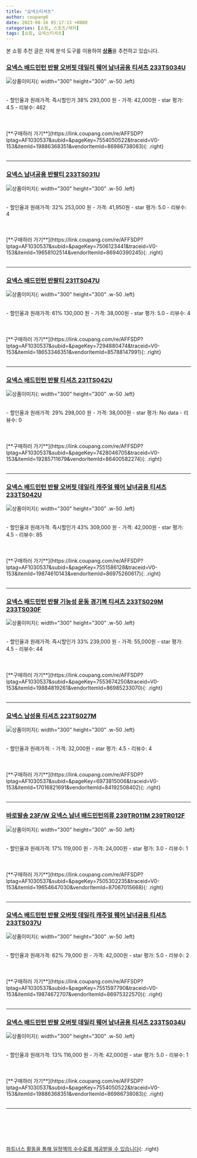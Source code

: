 ```yaml
---
title: "요넥스티셔츠"
author: coupang6
date: 2023-08-16 05:17:13 +0800
categories: [쇼핑, 스포츠/레저]
tags: [쇼핑, 요넥스티셔츠]
---
```


본 쇼핑 추천 글은 자체 분석 도구를 이용하여 [**상품**](https://link.coupang.com/a/bao1ui)을 추천하고 있습니다.

### [요넥스 배드민턴 반팔 오버핏 데일리 웨어 남녀공용 티셔츠 233TS034U](https://link.coupang.com/re/AFFSDP?lptag=AF1030537&subid=&pageKey=7554050522&traceid=V0-153&itemId=19886368351&vendorItemId=86986738083)

![상품이미지](https://thumbnail8.coupangcdn.com/thumbnails/remote/230x230ex/image/vendor_inventory/2465/a83519ce8f47edf08cb0531e42045f93207c70cabcd3f37a7940d8f44a53.jpg){: width="300" height="300" .w-50 .left}


<br>
- 할인율과 원래가격: 즉시할인가 38%  293,000   원
- 가격: 42,000원
- star 평가: 4.5
- 리뷰수: 462
<br>
<br>
<br>
<br>
[**구매하러 가기**](https://link.coupang.com/re/AFFSDP?lptag=AF1030537&subid=&pageKey=7554050522&traceid=V0-153&itemId=19886368351&vendorItemId=86986738083){: .right}
<br>
<br>

---

### [요넥스 남녀공용 반팔티 233TS031U](https://link.coupang.com/re/AFFSDP?lptag=AF1030537&subid=&pageKey=7506123441&traceid=V0-153&itemId=19658102514&vendorItemId=86940390245)

![상품이미지](https://thumbnail6.coupangcdn.com/thumbnails/remote/230x230ex/image/retail/images/2023/08/21/14/0/4cf33ba2-b25f-4e72-861c-601988ee2f80.png){: width="300" height="300" .w-50 .left}


<br>
- 할인율과 원래가격: 32%  253,000   원
- 가격: 41,950원
- star 평가: 5.0
- 리뷰수: 4
<br>
<br>
<br>
<br>
[**구매하러 가기**](https://link.coupang.com/re/AFFSDP?lptag=AF1030537&subid=&pageKey=7506123441&traceid=V0-153&itemId=19658102514&vendorItemId=86940390245){: .right}
<br>
<br>

---

### [요넥스 배드민턴 반팔티 231TS047U](https://link.coupang.com/re/AFFSDP?lptag=AF1030537&subid=&pageKey=7294880474&traceid=V0-153&itemId=18653346351&vendorItemId=85788147991)

![상품이미지](https://thumbnail10.coupangcdn.com/thumbnails/remote/230x230ex/image/retail/images/2023/04/26/12/3/9e03c44c-b403-4f6c-ae69-b4e190463e7b.jpg){: width="300" height="300" .w-50 .left}


<br>
- 할인율과 원래가격: 61%  130,000   원
- 가격: 38,000원
- star 평가: 5.0
- 리뷰수: 4
<br>
<br>
<br>
<br>
[**구매하러 가기**](https://link.coupang.com/re/AFFSDP?lptag=AF1030537&subid=&pageKey=7294880474&traceid=V0-153&itemId=18653346351&vendorItemId=85788147991){: .right}
<br>
<br>

---

### [요넥스 배드민턴 반팔 티셔츠 231TS042U](https://link.coupang.com/re/AFFSDP?lptag=AF1030537&subid=&pageKey=7428046705&traceid=V0-153&itemId=19285711679&vendorItemId=86400582274)

![상품이미지](https://thumbnail6.coupangcdn.com/thumbnails/remote/230x230ex/image/rs_quotation_api/ytf5f947/5ed6c4ac35be452fbc356fa600d01bf4.png){: width="300" height="300" .w-50 .left}


<br>
- 할인율과 원래가격: 29%  298,000   원
- 가격: 38,000원
- star 평가: No data
- 리뷰수: 0
<br>
<br>
<br>
<br>
[**구매하러 가기**](https://link.coupang.com/re/AFFSDP?lptag=AF1030537&subid=&pageKey=7428046705&traceid=V0-153&itemId=19285711679&vendorItemId=86400582274){: .right}
<br>
<br>

---

### [요넥스 배드민턴 반팔 오버핏 데일리 캐주얼 웨어 남녀공용 티셔츠 233TS042U](https://link.coupang.com/re/AFFSDP?lptag=AF1030537&subid=&pageKey=7551586128&traceid=V0-153&itemId=19874610143&vendorItemId=86975260617)

![상품이미지](https://thumbnail9.coupangcdn.com/thumbnails/remote/230x230ex/image/vendor_inventory/9441/5a154ce3901d19cff66c238115d209beade809789f7aea5e8aa55b066b9b.jpg){: width="300" height="300" .w-50 .left}


<br>
- 할인율과 원래가격: 즉시할인가 43%  309,000   원
- 가격: 42,000원
- star 평가: 4.5
- 리뷰수: 85
<br>
<br>
<br>
<br>
[**구매하러 가기**](https://link.coupang.com/re/AFFSDP?lptag=AF1030537&subid=&pageKey=7551586128&traceid=V0-153&itemId=19874610143&vendorItemId=86975260617){: .right}
<br>
<br>

---

### [요넥스 배드민턴 반팔 기능성 운동 경기복 티셔츠 233TS029M 233TS030F](https://link.coupang.com/re/AFFSDP?lptag=AF1030537&subid=&pageKey=7553674250&traceid=V0-153&itemId=19884819261&vendorItemId=86985233070)

![상품이미지](https://thumbnail10.coupangcdn.com/thumbnails/remote/230x230ex/image/vendor_inventory/59a0/ad64b6fe6fe9d9dace3fbabba7b598777ba02c3eead2323ecf7ab19f10af.jpg){: width="300" height="300" .w-50 .left}


<br>
- 할인율과 원래가격: 즉시할인가 33%  239,000   원
- 가격: 55,000원
- star 평가: 4.5
- 리뷰수: 44
<br>
<br>
<br>
<br>
[**구매하러 가기**](https://link.coupang.com/re/AFFSDP?lptag=AF1030537&subid=&pageKey=7553674250&traceid=V0-153&itemId=19884819261&vendorItemId=86985233070){: .right}
<br>
<br>

---

### [요넥스 남성용 티셔츠 223TS027M](https://link.coupang.com/re/AFFSDP?lptag=AF1030537&subid=&pageKey=6973815006&traceid=V0-153&itemId=17016821691&vendorItemId=84192508402)

![상품이미지](https://thumbnail10.coupangcdn.com/thumbnails/remote/230x230ex/image/retail/images/2022/12/06/14/4/e8a1ceb6-d068-4863-bbd5-d99bd4f62324.jpg){: width="300" height="300" .w-50 .left}


<br>
- 할인율과 원래가격: 
- 가격: 32,000원
- star 평가: 4.5
- 리뷰수: 4
<br>
<br>
<br>
<br>
[**구매하러 가기**](https://link.coupang.com/re/AFFSDP?lptag=AF1030537&subid=&pageKey=6973815006&traceid=V0-153&itemId=17016821691&vendorItemId=84192508402){: .right}
<br>
<br>

---

### [바로발송 23F/W 요넥스 남녀 배드민턴의류 239TR011M 239TR012F](https://link.coupang.com/re/AFFSDP?lptag=AF1030537&subid=&pageKey=7505302235&traceid=V0-153&itemId=19654647030&vendorItemId=87067015668)

![상품이미지](https://thumbnail6.coupangcdn.com/thumbnails/remote/230x230ex/image/vendor_inventory/4c51/b56e6466966adbb5c0f83deeffca01468e5cd5d62433ba12a2d4bbeb2ddf.png){: width="300" height="300" .w-50 .left}


<br>
- 할인율과 원래가격: 17%  119,000   원
- 가격: 24,000원
- star 평가: 3.0
- 리뷰수: 1
<br>
<br>
<br>
<br>
[**구매하러 가기**](https://link.coupang.com/re/AFFSDP?lptag=AF1030537&subid=&pageKey=7505302235&traceid=V0-153&itemId=19654647030&vendorItemId=87067015668){: .right}
<br>
<br>

---

### [요넥스 배드민턴 반팔 오버핏 데일리 캐주얼 웨어 남녀공용 티셔츠 233TS037U](https://link.coupang.com/re/AFFSDP?lptag=AF1030537&subid=&pageKey=7551597790&traceid=V0-153&itemId=19874672707&vendorItemId=86975322570)

![상품이미지](https://thumbnail9.coupangcdn.com/thumbnails/remote/230x230ex/image/vendor_inventory/d87e/a531a9863561194896475a0be3a8da1f2312a252e07765aacb9a90865e62.jpg){: width="300" height="300" .w-50 .left}


<br>
- 할인율과 원래가격: 62%  79,000   원
- 가격: 42,000원
- star 평가: 5.0
- 리뷰수: 2
<br>
<br>
<br>
<br>
[**구매하러 가기**](https://link.coupang.com/re/AFFSDP?lptag=AF1030537&subid=&pageKey=7551597790&traceid=V0-153&itemId=19874672707&vendorItemId=86975322570){: .right}
<br>
<br>

---

### [요넥스 배드민턴 반팔 오버핏 데일리 웨어 남녀공용 티셔츠 233TS034U](https://link.coupang.com/re/AFFSDP?lptag=AF1030537&subid=&pageKey=7554050522&traceid=V0-153&itemId=19886368351&vendorItemId=86986738083)

![상품이미지](https://thumbnail8.coupangcdn.com/thumbnails/remote/230x230ex/image/vendor_inventory/2465/a83519ce8f47edf08cb0531e42045f93207c70cabcd3f37a7940d8f44a53.jpg){: width="300" height="300" .w-50 .left}


<br>
- 할인율과 원래가격: 13%  116,000   원
- 가격: 42,000원
- star 평가: 5.0
- 리뷰수: 1
<br>
<br>
<br>
<br>
[**구매하러 가기**](https://link.coupang.com/re/AFFSDP?lptag=AF1030537&subid=&pageKey=7554050522&traceid=V0-153&itemId=19886368351&vendorItemId=86986738083){: .right}
<br>
<br>

---
<br><br><br><br><br> [파트너스 활동을 통해 일정액의 수수료를 제공받을 수 있습니다](https://link.coupang.com/a/bao1ui){: .right}